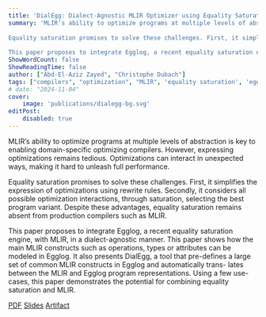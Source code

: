 ```yaml
---
title: 'DialEgg: Dialect-Agnostic MLIR Optimizer using Equality Saturation with Egglog - CGO 2025'
summary: 'MLIR’s ability to optimize programs at multiple levels of abstraction is key to enabling domain-specific optimizing compilers. However, expressing optimizations remains tedious. Optimizations can interact in unexpected ways, making it hard to unleash full performance.
 
Equality saturation promises to solve these challenges. First, it simplifies the expression of optimizations using rewrite rules. Secondly, it considers all possible optimization interactions, through saturation, selecting the best program variant. Despite these advantages, equality saturation remains absent from production compilers such as MLIR.
 
This paper proposes to integrate Egglog, a recent equality saturation engine, with MLIR, in a dialect-agnostic manner. This paper shows how the main MLIR constructs such as operations, types or attributes can be modeled in Egglog. It also presents DialEgg, a tool that pre-defines a large set of common MLIR constructs in Egglog and automatically trans- lates between the MLIR and Egglog program representations. Using a few use-cases, this paper demonstrates the potential for combining equality saturation and MLIR.'
ShowWordCount: false
ShowReadingTime: false
author: ["Abd-El-Aziz Zayed", "Christophe Dubach"]
tags: ["compilers", "optimization", "MLIR", 'equality saturation', 'egglog']
# date: "2024-11-04"
cover:
    image: 'publications/dialegg-bg.svg'
editPost:
    disabled: true
---
```

MLIR’s ability to optimize programs at multiple levels of abstraction is key to enabling domain-specific optimizing compilers. However, expressing optimizations remains tedious. Optimizations can interact in unexpected ways, making it hard to unleash full performance.

Equality saturation promises to solve these challenges. First, it simplifies the expression of optimizations using rewrite rules. Secondly, it considers all possible optimization interactions, through saturation, selecting the best program variant. Despite these advantages, equality saturation remains absent from production compilers such as MLIR.

This paper proposes to integrate Egglog, a recent equality saturation engine, with MLIR, in a dialect-agnostic manner. This paper shows how the main MLIR constructs such as operations, types or attributes can be modeled in Egglog. It also presents DialEgg, a tool that pre-defines a large set of common MLIR constructs in Egglog and automatically trans- lates between the MLIR and Egglog program representations. Using a few use-cases, this paper demonstrates the potential for combining equality saturation and MLIR.

[PDF]() [Slides]() [Artifact](https://github.com/AzizZayed/dialegg-cgo-artifact)